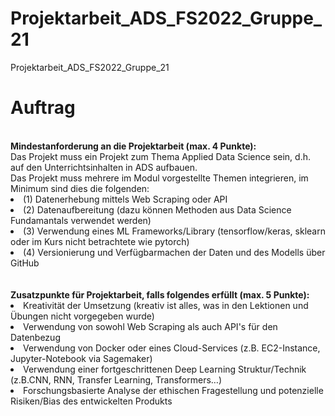 # Projektarbeit_ADS_FS2022_Gruppe_21
Projektarbeit_ADS_FS2022_Gruppe_21

# Auftrag
<br>
<b>Mindestanforderung an die Projektarbeit (max. 4 Punkte):</b><br>
Das Projekt muss ein Projekt zum Thema Applied Data Science sein, d.h. auf den Unterrichtsinhalten in ADS aufbauen.<br>
Das Projekt muss mehrere im Modul vorgestellte Themen integrieren, im Minimum sind dies die folgenden:
<li>(1) Datenerhebung mittels Web Scraping oder API
<li>(2) Datenaufbereitung (dazu können Methoden aus Data Science Fundamantals verwendet werden)
<li>(3) Verwendung eines ML Frameworks/Library (tensorflow/keras, sklearn oder im Kurs nicht betrachtete wie pytorch) 
<li>(4) Versionierung und Verfügbarmachen der Daten und des Modells über GitHub
</li>
<br><br>
<b>Zusatzpunkte für Projektarbeit, falls folgendes erfüllt (max. 5 Punkte):</b>
<li>Kreativität der Umsetzung (kreativ ist alles, was in den Lektionen und Übungen nicht vorgegeben wurde)
<li>Verwendung von sowohl Web Scraping als auch API's für den Datenbezug
<li>Verwendung von Docker oder eines Cloud-Services (z.B. EC2-Instance, Jupyter-Notebook via Sagemaker)
<li>Verwendung einer fortgeschrittenen Deep Learning Struktur/Technik (z.B.CNN, RNN, Transfer Learning, Transformers…)
<li>Forschungsbasierte Analyse der ethischen Fragestellung und potenzielle Risiken/Bias des entwickelten Produkts
</li>
